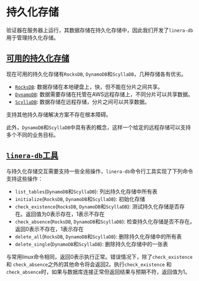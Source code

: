 # 持久化存储

验证器在服务器上运行，其数据存储在持久化存储中，因此我们开发了`linera-db`用于管理持久化存储。

## [可用的持久化存储](zh_CN/developers/advanced_topics/persistent_storage.md#可用的持久化存储)
现在可用的持久化存储有`RocksDB`, `DynamoDB`和`ScyllaDB`，几种存储各有优劣。

- [`RocksDB`](https://rocksdb.org/): 数据存储在本地硬盘上，快，但不能在分片之间共享。
- [`DynamoDB`](https://aws.amazon.com/dynamodb/): 数据需要存储在托管在AWS远程存储上，不同分片可以共享数据。
- [`ScyllaDB`](https://www.scylladb.com/): 数据存储在远程存储，分片之间可以共享数据。

支持其他持久存储解决方案不存在根本障碍。

此外，`DynamoDB`和`ScyllaDB`中具有表的概念，这样一个给定的远程存储可以支持多个不同的业务目标。

## [`linera-db`工具](zh_CN/developers/advanced_topics/persistent_storage.md#linera-db工具)
与持久化存储交互需要支持一些全局操作，`linera-db`命令行工具实现了下列命令支持这些操作：

- `list_tables`(`DynamoDB`和`ScyllaDB`): 列出持久化存储中所有表
- `initialize`(`RocksDB`, `DynamoDB`和`ScyllaDB`): 初始化存储
- `check_existence`(`RocksDB`, `DynamoDB`和`ScyllaDB`): 测试持久化存储是否存在。返回值为0表示存在，1表示不存在
- `check_absence`(`RocksDB`, `DynamoDB`和`ScyllaDB`): 检查持久化存储是否不存在。返回0表示不存在，1表示存在
- `delete_all`(`RocksDB`, `DynamoDB`和`ScyllaDB`): 删除持久化存储中的所有表
- `delete_single`(`DynamoDB`和`ScyllaDB`): 删除持久化存储中的一张表

与常用linux命令相同，返回0表示执行正常。错误情况下，除了`check_existence` 和 `check_absence`之外的其他命令将会返回2。执行`check_existence` 和 `check_absence`时，如果与数据库连接正常但返回结果与预期不符，返回值为1。
